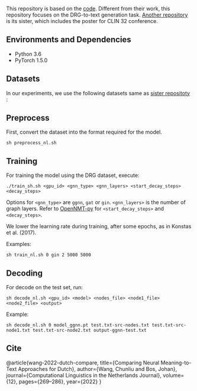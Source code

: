 
This repository is based on the [code](https://github.com/UKPLab/emnlp2019-dualgraph).
Different from their work, this repository focuses on the DRG-to-text generation task. 
[Another repository](https://github.com/wangchunliu/DRG-generation-Dutch) is its sister, which includes the poster for CLIN 32 conference.

## Environments and Dependencies

- Python 3.6
- PyTorch 1.5.0

## Datasets

In our experiments, we use the following datasets same as [sister repositoty](https://github.com/wangchunliu/DRG-generation-Dutch) :

## Preprocess

First, convert the dataset into the format required for the model.

```
sh preprocess_nl.sh   
```


## Training
For training the model using the DRG dataset, execute:

```
./train_sh.sh <gpu_id> <gnn_type> <gnn_layers> <start_decay_steps> <decay_steps>
```
Options for `<gnn_type>` are `ggnn`, `gat` or `gin`. `<gnn_layers>` is the number of graph layers. Refer to [OpenNMT-py](https://github.com/OpenNMT/OpenNMT-py) for `<start_decay_steps>` and `<decay_steps>`.

We lower the learning rate during training, after some epochs, as in Konstas et al. (2017).

Examples:
```
sh train_nl.sh 0 gin 2 5000 5000
```

## Decoding

For decode on the test set, run:
```
sh decode_nl.sh <gpu_id> <model> <nodes_file> <node1_file> <node2_file> <output>
```

Example:
```
sh decode_nl.sh 0 model_ggnn.pt test.txt-src-nodes.txt test.txt-src-node1.txt test.txt-src-node2.txt output-ggnn-test.txt
```


## Cite

@article{wang-2022-dutch-compare,
  title={Comparing Neural Meaning-to-Text Approaches for Dutch},
  author={Wang, Chunliu and
      Bos, Johan},
  journal={Computational Linguistics in the Netherlands Journal},
  volume={12},
  pages={269–286},
  year={2022}
}

